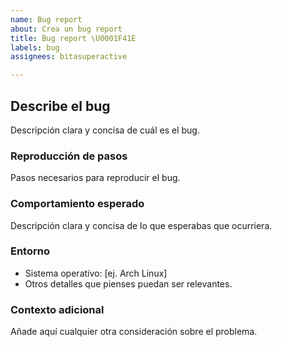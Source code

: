 ```yaml
---
name: Bug report
about: Crea un bug report
title: Bug report \U0001F41E
labels: bug
assignees: bitasuperactive

---
```


## Describe el bug
Descripción clara y concisa de cuál es el bug.

### Reproducción de pasos
Pasos necesarios para reproducir el bug.

### Comportamiento esperado
Descripción clara y concisa de lo que esperabas que ocurriera.

### Entorno
 - Sistema operativo: [ej. Arch Linux]
 - Otros detalles que pienses puedan ser relevantes.

### Contexto adicional
Añade aquí cualquier otra consideración sobre el problema.
